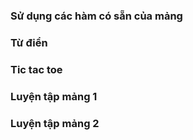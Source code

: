 ### Sử dụng các hàm có sẵn của mảng 
### Từ điển
### Tic tac toe
### Luyện tập mảng 1
### Luyện tập mảng 2